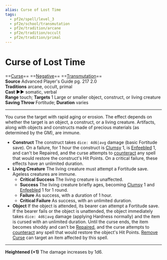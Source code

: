 ```yaml
---
alias: Curse of Lost Time
tags:
  - pf2e/spell/level_3
  - pf2e/school/transmutation
  - pf2e/tradition/arcane
  - pf2e/tradition/occult
  - pf2e/tradition/primal
---
```


# Curse of Lost Time

==[Curse](Curse.md)== ==[Negative](Negative.md)== ==[Transmutation](Transmutation.md)==  
__Source__ Advanced Player's Guide pg. 217 2.0  
**Traditions** arcane, occult, primal  
**Cast** ►► somatic, verbal  
**Range** touch; **Targets** 1 Large or smaller object, construct, or living creature  
**Saving Throw** Fortitude; **Duration** varies

---

You curse the target with rapid aging or erosion. The effect depends on whether the target is an object, a construct, or a living creature. Artifacts, along with objects and constructs made of precious materials (as determined by the GM), are immune.

- **Construct** The construct takes `dice: 4d6|avg` damage (basic Fortitude save). On a failure, for 1 hour the construct is [Clumsy](Clumsy.md) 1, is [Enfeebled](Enfeebled.md) 1, and can't be Repaired, and the curse attempts to [counteract](Counteracting.md) any spell that would restore the construct's Hit Points. On a critical failure, these effects have an unlimited duration.
- **Living Creature** The living creature must attempt a Fortitude save. Ageless creatures are immune.
	- **Critical Success** The living creature is unaffected.
	- **Success** The living creature briefly ages, becoming [Clumsy](Clumsy.md) 1 and [Enfeebled](Enfeebled.md) 1 for 1 round.
	- **Failure** As success, with a duration of 1 hour.
	- **Critical Failure** As success, with an unlimited duration.
- **Object** If the object is attended, its bearer can attempt a Fortitude save. If the bearer fails or the object is unattended, the object immediately takes `dice: 4d6|avg` damage (applying Hardness normally) and the item is cursed with an unlimited duration. Until the curse ends, the item becomes shoddy and can't be [Repaired](Repair.md), and the curse attempts to [counteract](Counteracting.md) any spell that would restore the object's Hit Points. [Remove Curse](Remove%20Curse.md) can target an item affected by this spell.

<hr>

**Heightened (+1)** The damage increases by 1d6.
